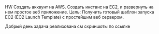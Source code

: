 HW
Создать аккаунт на AWS. Создать инстанс на EC2, и развернуть на нем простое веб приложение.
Цель: Получить готовый шаблон запуска EC2 (EC2 Launch Template) c простейшим веб сервером.

Добрый день
задача реализована
см скриншоты по ссылке

